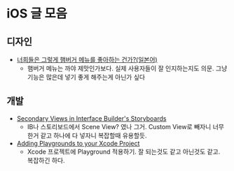 # iOS 글 모음

## 디자인

- [너희들은 그렇게 햄버거 메뉴를 좋아하는 건가?(일본어)](http://qiita.com/usagimaru/items/930de80062bdae880630)
  - 햄버거 메뉴는 까야 제맛인가보다. 실제 사용자들이 잘 인지하는지도 의문. 그냥 기능은 많은데 넣기 좋게 해주는게 아닌가 싶다

## 개발

- [Secondary Views in Interface Builder's Storyboards](http://blog.curtisherbert.com/secondary-views/)
  - IB나 스토리보드에서 Scene View? 였나 그거. Custom View로 빼자니 너무 한거 같고 하나에 다 넣자니 복잡할때 유용할듯.
- [Adding Playgrounds to your Xcode Project](https://medium.com/@LogMaestro/adding-playgrounds-to-your-xcode-project-79d5ea0c7087#.dafgcmp5w)
  - Xcode 프로젝트에 Playground 적용하기. 잘 되는것도 같고 아닌것도 같고. 복잡하긴 하다.
